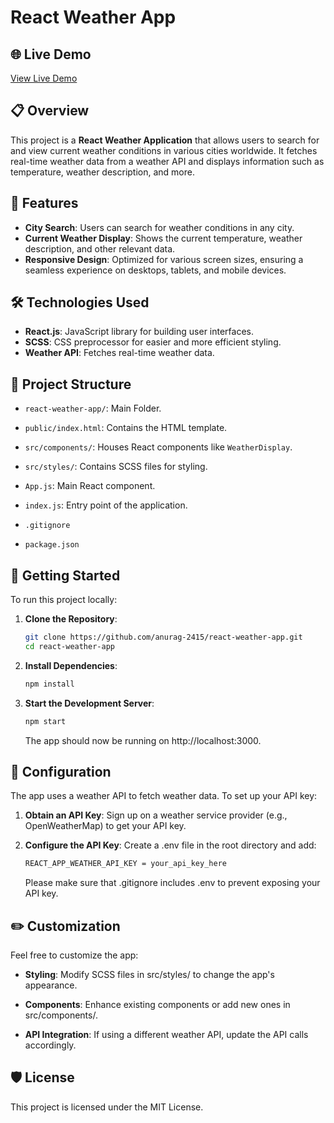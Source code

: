 # React Weather App

## 🌐 Live Demo

[View Live Demo](https://anurag-2415.github.io/react-weather-app/)

## 📋 Overview

This project is a **React Weather Application** that allows users to search for and view current weather conditions in various cities worldwide. It fetches real-time weather data from a weather API and displays information such as temperature, weather description, and more.

## 🎨 Features

- **City Search**: Users can search for weather conditions in any city.
- **Current Weather Display**: Shows the current temperature, weather description, and other relevant data.
- **Responsive Design**: Optimized for various screen sizes, ensuring a seamless experience on desktops, tablets, and mobile devices.

## 🛠️ Technologies Used

- **React.js**: JavaScript library for building user interfaces.
- **SCSS**: CSS preprocessor for easier and more efficient styling.
- **Weather API**: Fetches real-time weather data.

## 📂 Project Structure

- `react-weather-app/`: Main Folder.
  
- `public/index.html`: Contains the HTML template.
- `src/components/`: Houses React components like `WeatherDisplay`.
- `src/styles/`: Contains SCSS files for styling.
- `App.js`: Main React component.
- `index.js`: Entry point of the application.
- `.gitignore`
- `package.json`

## 🚀 Getting Started

To run this project locally:

1. **Clone the Repository**:
   ```bash
   git clone https://github.com/anurag-2415/react-weather-app.git
   cd react-weather-app
   
2. **Install Dependencies**:

   ```bash
   npm install

3. **Start the Development Server**:

   ```bash
   npm start
   ```
   The app should now be running on http://localhost:3000.

## 🔧 Configuration

The app uses a weather API to fetch weather data. To set up your API key:

1. **Obtain an API Key**: Sign up on a weather service provider (e.g., OpenWeatherMap) to get your API key.
  
2. **Configure the API Key**: Create a .env file in the root directory and add:
    ```bash
    REACT_APP_WEATHER_API_KEY = your_api_key_here
    ```
     Please make sure that .gitignore includes .env to prevent exposing your API key.
   
## ✏️ Customization

Feel free to customize the app:

- **Styling**: Modify SCSS files in src/styles/ to change the app's appearance.

- **Components**: Enhance existing components or add new ones in src/components/.

- **API Integration**: If using a different weather API, update the API calls accordingly.

## 🛡️ License

This project is licensed under the MIT License.
